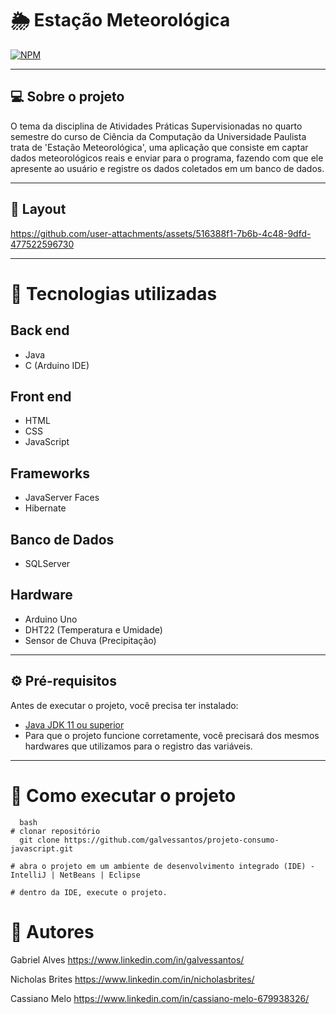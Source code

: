 # 🌦️ Estação Meteorológica 
[![NPM](https://img.shields.io/npm/l/react)](https://github.com/galvessantos/projeto-consumo-javascript/blob/main/LICENSE) 

---

## 💻 Sobre o projeto
O tema da disciplina de Atividades Práticas Supervisionadas no quarto semestre do curso de Ciência da Computação da Universidade Paulista trata de 'Estação Meteorológica', uma aplicação que consiste em captar dados meteorológicos reais e enviar para o programa, fazendo com que ele apresente ao usuário e registre os dados coletados em um banco de dados. 

---

## 🔳 Layout 

https://github.com/user-attachments/assets/516388f1-7b6b-4c48-9dfd-477522596730

---

# 🧰 Tecnologias utilizadas

## Back end
- Java
- C (Arduino IDE)

## Front end
- HTML
- CSS
- JavaScript

## Frameworks
- JavaServer Faces
- Hibernate

## Banco de Dados
- SQLServer

## Hardware
- Arduino Uno
- DHT22 (Temperatura e Umidade)
- Sensor de Chuva (Precipitação)

---

## ⚙ Pré-requisitos

Antes de executar o projeto, você precisa ter instalado:

- [Java JDK 11 ou superior](https://www.oracle.com/java/technologies/javase-jdk11-downloads.html)
- Para que o projeto funcione corretamente, você precisará dos mesmos hardwares que utilizamos para o registro das variáveis. 
  
---

# 🏁 Como executar o projeto
```
  bash
# clonar repositório
  git clone https://github.com/galvessantos/projeto-consumo-javascript.git

# abra o projeto em um ambiente de desenvolvimento integrado (IDE) - IntelliJ | NetBeans | Eclipse

# dentro da IDE, execute o projeto.

```


# 🤝 Autores

Gabriel Alves
https://www.linkedin.com/in/galvessantos/

Nicholas Brites
https://www.linkedin.com/in/nicholasbrites/

Cassiano Melo
https://www.linkedin.com/in/cassiano-melo-679938326/
